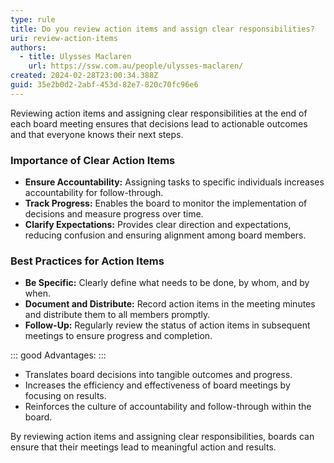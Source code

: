 ```yaml
---
type: rule
title: Do you review action items and assign clear responsibilities?
uri: review-action-items
authors:
  - title: Ulysses Maclaren
    url: https://ssw.com.au/people/ulysses-maclaren/
created: 2024-02-28T23:00:34.388Z
guid: 35e2b0d2-2abf-453d-82e7-820c70fc96e6
---
```

Reviewing action items and assigning clear responsibilities at the end of each board meeting ensures that decisions lead to actionable outcomes and that everyone knows their next steps.

<!--endintro-->

### Importance of Clear Action Items

- **Ensure Accountability:** Assigning tasks to specific individuals increases accountability for follow-through.
- **Track Progress:** Enables the board to monitor the implementation of decisions and measure progress over time.
- **Clarify Expectations:** Provides clear direction and expectations, reducing confusion and ensuring alignment among board members.

### Best Practices for Action Items

- **Be Specific:** Clearly define what needs to be done, by whom, and by when.
- **Document and Distribute:** Record action items in the meeting minutes and distribute them to all members promptly.
- **Follow-Up:** Regularly review the status of action items in subsequent meetings to ensure progress and completion.

::: good
Advantages:
:::

- Translates board decisions into tangible outcomes and progress.
- Increases the efficiency and effectiveness of board meetings by focusing on results.
- Reinforces the culture of accountability and follow-through within the board.

By reviewing action items and assigning clear responsibilities, boards can ensure that their meetings lead to meaningful action and results.

